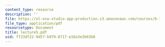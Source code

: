 ```yaml
---
content_type: resource
description: ''
file: https://ol-ocw-studio-app-production.s3.amazonaws.com/courses/6-772-compound-semiconductor-devices-spring-2003/ff23df229d57b9798717e16a3e3b63b8_lecture5.pdf
file_type: application/pdf
resourcetype: Document
title: lecture5.pdf
uid: ff23df22-9d57-b979-8717-e16a3e3b63b8
---
```

